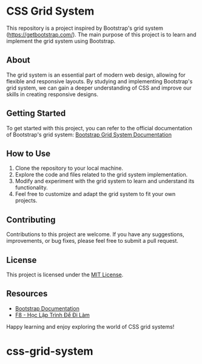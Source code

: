 # CSS Grid System

This repository is a project inspired by Bootstrap's grid system (https://getbootstrap.com/). The main purpose of this project is to learn and implement the grid system using Bootstrap.

## About

The grid system is an essential part of modern web design, allowing for flexible and responsive layouts. By studying and implementing Bootstrap's grid system, we can gain a deeper understanding of CSS and improve our skills in creating responsive designs.

## Getting Started

To get started with this project, you can refer to the official documentation of Bootstrap's grid system: [Bootstrap Grid System Documentation](https://getbootstrap.com/docs/5.3/layout)

## How to Use

1. Clone the repository to your local machine.
2. Explore the code and files related to the grid system implementation.
3. Modify and experiment with the grid system to learn and understand its functionality.
4. Feel free to customize and adapt the grid system to fit your own projects.

## Contributing

Contributions to this project are welcome. If you have any suggestions, improvements, or bug fixes, please feel free to submit a pull request.

## License

This project is licensed under the [MIT License](LICENSE).

## Resources

-   [Bootstrap Documentation](https://getbootstrap.com/docs/5.3/layout)
-   [F8 - Học Lập Trình Để Đi Làm](https://fullstack.edu.vn)

Happy learning and enjoy exploring the world of CSS grid systems!
# css-grid-system
